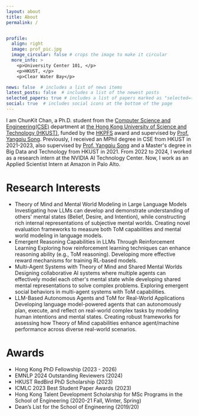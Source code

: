 ```yaml
---
layout: about
title: About
permalink: /


profile:
  align: right
  image: prof_pic.jpg
  image_circular: false # crops the image to make it circular
  more_info: >
    <p>University Center 101, </p>
    <p>HKUST, </p>
    <p>Clear Water Bay</p>

news: false  # includes a list of news items
latest_posts: false  # includes a list of the newest posts
selected_papers: true # includes a list of papers marked as "selected={true}"
social: true  # includes social icons at the bottom of the page
---
```


I am ChunKit Chan, a Ph.D. student from the [Computer Science and Engineering(CSE)](https://cse.hkust.edu.hk/) department at [the Hong Kong University of Science and Technology (HKUST)](https://hkust.edu.hk/zh-hant), funded by the [HKPFS](https://fytgs.hkust.edu.hk/scholarships/hong-kong-phd-fellowship-scheme) award and supervised by [Prof. Yangqiu Song](https://cse.hkust.edu.hk/~yqsong/). Previously, I received an MPhil degree in CSE from HKUST in 2021-2023, also supervised by [Prof. Yangqiu Song](https://cse.hkust.edu.hk/~yqsong/) and a Master's degree in Big Data and Technology from HKUST in 2021. From 2022 to 2024, I worked as a research intern at the NVIDIA AI Technology Center. Now, I work as an Applied Scientist Intern at Amazon in Palo Alto.


# Research Interests 

* Theory of Mind and Mental World Modeling in Large Language Models
Investigating how LLMs can develop and demonstrate understanding of others' mental states (Belief, Desire, and Intention), while constructing rich internal representations of subjective mental worlds. Creating novel evaluation frameworks to measure both ToM capabilities and mental world modeling in language models.
* Emergent Reasoning Capabilities in LLMs Through Reinforcement Learning
Exploring how reinforcement learning techniques can enhance reasoning ability (e.g., ToM reasoning). Developing more effective reward mechanisms for training RL-based models.
* Multi-Agent Systems with Theory of Mind and Shared Mental Worlds
Designing collaborative AI systems where multiple agents can effectively model each other's mental state while developing shared mental representations to solve complex problems. Exploring emergent social behaviors in multi-agent systems with ToM capabilities.
* LLM-Based Autonomous Agents and ToM for Real-World Applications
Developing language model-powered agents that can autonomously plan, execute, and reflect on real-world complex tasks by modeling human intentions and mental states. Creating robust frameworks for assessing how Theory of Mind capabilities enhance agent/machine performance across diverse real-world scenarios.

# Awards
* Hong Kong PhD Fellowship (2023 - 2026)
* EMNLP 2024 Outstanding Reviewers (2024)
* HKUST RedBird PhD Scholarship (2023)
* ICMLC 2023 Best Student Paper Awards (2023)
* Hong Kong Talent Development Scholarship for MSc Programs in the School of Engineering (2020-21 Fall, Winter, Spring)
* Dean’s List for the School of Engineering (2019/20)


